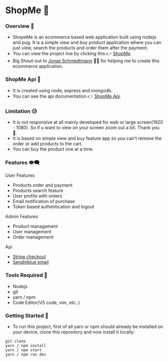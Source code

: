 # ShopMe 🛒

### Overview 📑

- ShopeMe is an ecommerce based web application built using nodejs and pug. It is a simple view and buy product application where you can just view, search the products and order them after the payment.
- You can view the project live by clicking this 👉 [ShopMe](https://shop-me-ecommerce.onrender.com/).
- Big Shout-out to [Jonas Schmedtmann](https://github.com/jonasschmedtmann) 🙏🙏 for helping me to create this ecommerce application.

### ShopMe Api 📴

- It is created using node, express and mongodb.
- You can see the api documentation 👉 [ShopMe Api](https://documenter.getpostman.com/view/25556342/2s9YCBu9jo).

### Limitation 😥

- It is not responsive at all mainly developed for web or large screen(1920 - 1080). So if u want to view on your screen zoom out a bit. Thank you 🙏.
- It is based on simple view and buy feature app so you can't remove the order or add products to the cart.
- You can buy the product one at a time.

### Features 👁️‍🗨️

User Features

- Products order and payment
- Products search feature
- User profile with orders
- Email notification of purchase
- Token based authentication and logout

Admin Features

- Product management
- User management
- Order management

Api

- [Stripe checkout](https://stripe.com/docs/api)
- [Sendinblue email](https://www.sendinblue.com/)

### Tools Required 🔑

- Nodejs
- git
- yarn / npm
- Code Editor(VS code, vim, etc..)

### Getting Started 🚩

- To run this project, first of all yarn or npm should already be installed on your device, clone this repository and now install it locally:

```
git clone
yarn / npm install
yarn / npm start
yarn / npm run dev
```
